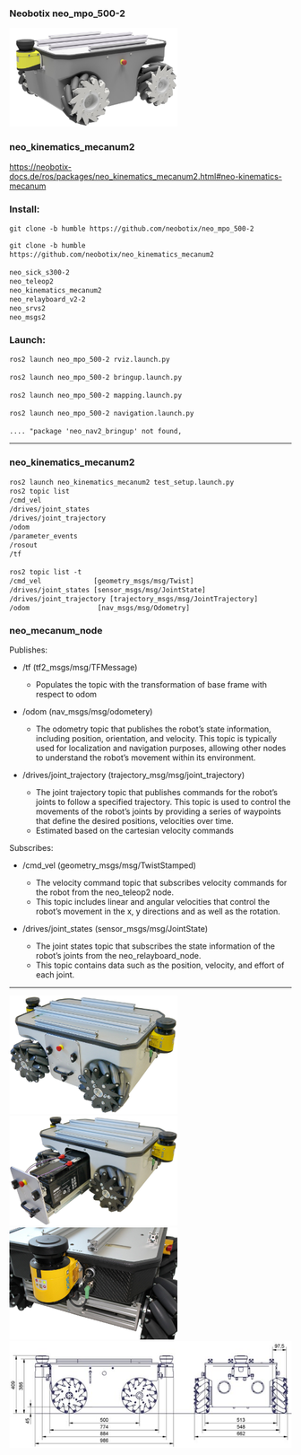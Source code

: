 ### Neobotix neo_mpo_500-2

<img src="Roboter-MPO-500-Hauptansicht-Render.jpg" title="neo_mpo_500-2" width="300">






### neo_kinematics_mecanum2

https://neobotix-docs.de/ros/packages/neo_kinematics_mecanum2.html#neo-kinematics-mecanum

### Install:

```
git clone -b humble https://github.com/neobotix/neo_mpo_500-2
```

```
git clone -b humble https://github.com/neobotix/neo_kinematics_mecanum2

neo_sick_s300-2
neo_teleop2
neo_kinematics_mecanum2
neo_relayboard_v2-2
neo_srvs2
neo_msgs2
```

### Launch:
```
ros2 launch neo_mpo_500-2 rviz.launch.py

ros2 launch neo_mpo_500-2 bringup.launch.py

ros2 launch neo_mpo_500-2 mapping.launch.py

ros2 launch neo_mpo_500-2 navigation.launch.py

.... "package 'neo_nav2_bringup' not found,
```
______________
### neo_kinematics_mecanum2
```
ros2 launch neo_kinematics_mecanum2 test_setup.launch.py
ros2 topic list
/cmd_vel
/drives/joint_states
/drives/joint_trajectory
/odom
/parameter_events
/rosout
/tf

ros2 topic list -t
/cmd_vel             [geometry_msgs/msg/Twist]
/drives/joint_states [sensor_msgs/msg/JointState]
/drives/joint_trajectory [trajectory_msgs/msg/JointTrajectory]
/odom                 [nav_msgs/msg/Odometry]

```

### neo_mecanum_node

Publishes:

- /tf (tf2_msgs/msg/TFMessage)
  - Populates the topic with the transformation of base frame with respect to odom

- /odom (nav_msgs/msg/odometery)
  - The odometry topic that publishes the robot’s state information, including position, orientation, and velocity. This topic is typically used for localization and navigation purposes, allowing other nodes to understand the robot’s movement within its environment.

- /drives/joint_trajectory (trajectory_msg/msg/joint_trajectory)
  - The joint trajectory topic that publishes commands for the robot’s joints to follow a specified trajectory. This topic is used to control the movements of the robot’s joints by providing a series of waypoints that define the desired positions, velocities over time.
  - Estimated based on the cartesian velocity commands

Subscribes:

- /cmd_vel (geometry_msgs/msg/TwistStamped)
  - The velocity command topic that subscribes velocity commands for the robot from the neo_teleop2 node.
  - This topic includes linear and angular velocities that control the robot’s movement in the x, y directions and as well as the rotation.

- /drives/joint_states (sensor_msgs/msg/JointState)
  - The joint states topic that subscribes the state information of the robot’s joints from the neo_relayboard_node.
  - This topic contains data such as the position, velocity, and effort of each joint.


_______
<img src="Mecanum-Roboter-MPO-500-Hauptansicht.jpg" title="neo_mpo_500-2" width="300">
<img src="Mecanum-Roboter-MPO-500-Ansicht-A-b.jpg" title="neo_mpo_500-2" width="300">
<img src="Mecanum-Roboter-MPO-500-Ansicht-B-b.jpg" title="neo_mpo_500-2" width="300">
<img src="csm_Mecanum-Roboter-MPO-500-Abmasse-b_d9edc08c36.jpg" title="neo_mpo_500-2" width="600">
